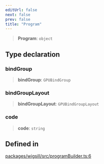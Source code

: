```yaml
---
editUrl: false
next: false
prev: false
title: "Program"
---
```


> **Program**: `object`

## Type declaration

### bindGroup

> **bindGroup**: `GPUBindGroup`

### bindGroupLayout

> **bindGroupLayout**: `GPUBindGroupLayout`

### code

> **code**: `string`

## Defined in

[packages/wigsill/src/programBuilder.ts:6](https://github.com/software-mansion-labs/wigsill/blob/3eabd476f023822e50f40404033f5b0520bf8089/packages/wigsill/src/programBuilder.ts#L6)
